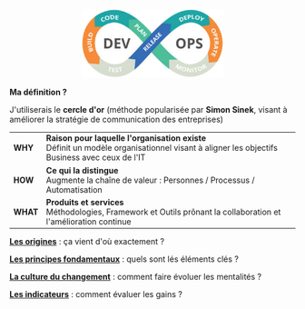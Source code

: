 <div id="header" align="center">
  <img src="images/devops.png" width="250"/>
</div>
<p><strong>Ma définition ?</strong></p>
<p>J'utiliserais le <b>cercle d'or</b> (méthode popularisée par <b>Simon Sinek</b>, visant à améliorer la stratégie de communication des entreprises)</p>
<div>
	<table>
		  <tr>
			  <td><b>WHY</b></mark></td>
			  <td><b>Raison pour laquelle l'organisation existe</b><br>
				 Définit un modèle organisationnel visant à aligner les objectifs Business avec ceux de l'IT</td>
		  </tr>
		  <tr>
			  <td><b>HOW</b></td>
			  <td><b>Ce qui la distingue</b><br>
				 Augmente la chaîne de valeur : Personnes / Processus / Automatisation</td>
		  </tr>  
		  <tr>
			  <td><b>WHAT</b></td>
			  <td><b>Produits et services</b><br>
				 Méthodologies, Framework et Outils prônant la collaboration et l'amélioration continue</td>
		  </tr>  
	</table>
</div>
<p><strong><a href="./resources/origins.md">Les origines</a></strong> : ça vient d'où exactement ?</li><p>
<p><strong><a href="./resources/foundation.md">Les principes fondamentaux</a></strong> : quels sont lés éléments clés ?</li><p>
<p><strong><a href="./resources/culture-of-change.md">La culture du changement</a></strong> : comment faire évoluer les mentalités ?</p>
<p><strong><a href="./resources/metrics.md">Les indicateurs</a></strong> : comment évaluer les gains ?</strong></p>
